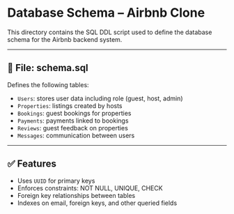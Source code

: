 # Database Schema – Airbnb Clone

This directory contains the SQL DDL script used to define the database schema for the Airbnb backend system.

---

## 📁 File: schema.sql

Defines the following tables:

- `Users`: stores user data including role (guest, host, admin)
- `Properties`: listings created by hosts
- `Bookings`: guest bookings for properties
- `Payments`: payments linked to bookings
- `Reviews`: guest feedback on properties
- `Messages`: communication between users

---

## ✅ Features

- Uses `UUID` for primary keys
- Enforces constraints: NOT NULL, UNIQUE, CHECK
- Foreign key relationships between tables
- Indexes on email, foreign keys, and other queried fields
